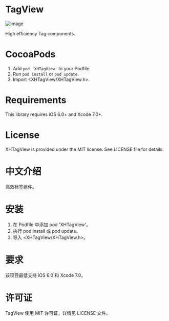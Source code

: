 # TagView

![image](https://github.com/xhzengAIB/LearnEnglish/raw/master/Screenshots/XHTagView.gif)

High efficiency Tag components.

# CocoaPods

1. Add `pod 'XHTagView'` to your Podfile.
2. Run `pod install` or `pod update`.
3. Import \<XHTagView/XHTagView.h\>.

# Requirements

This library requires iOS 6.0+ and Xcode 7.0+.

# License

XHTagView is provided under the MIT license. See LICENSE file for details.

# 中文介绍

高效标签组件。

# 安装

1. 在 Podfile 中添加 pod 'XHTagView'。
2. 执行 pod install 或 pod update。
3. 导入 <XHTagView/XHTagView.h>。

# 要求

该项目最低支持 iOS 6.0 和 Xcode 7.0。

# 许可证

TagView 使用 MIT 许可证，详情见 LICENSE 文件。

